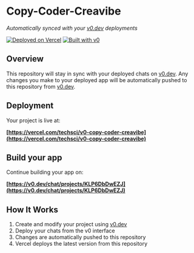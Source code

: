 # Copy-Coder-Creavibe

*Automatically synced with your [v0.dev](https://v0.dev) deployments*

[![Deployed on Vercel](https://img.shields.io/badge/Deployed%20on-Vercel-black?style=for-the-badge&logo=vercel)](https://vercel.com/techsci/v0-copy-coder-creavibe)
[![Built with v0](https://img.shields.io/badge/Built%20with-v0.dev-black?style=for-the-badge)](https://v0.dev/chat/projects/KLP6DbDwEZJ)

## Overview

This repository will stay in sync with your deployed chats on [v0.dev](https://v0.dev).
Any changes you make to your deployed app will be automatically pushed to this repository from [v0.dev](https://v0.dev).

## Deployment

Your project is live at:

**[https://vercel.com/techsci/v0-copy-coder-creavibe](https://vercel.com/techsci/v0-copy-coder-creavibe)**

## Build your app

Continue building your app on:

**[https://v0.dev/chat/projects/KLP6DbDwEZJ](https://v0.dev/chat/projects/KLP6DbDwEZJ)**

## How It Works

1. Create and modify your project using [v0.dev](https://v0.dev)
2. Deploy your chats from the v0 interface
3. Changes are automatically pushed to this repository
4. Vercel deploys the latest version from this repository